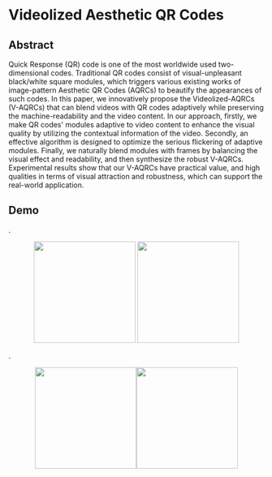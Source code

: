 # Videolized Aesthetic QR Codes
## Abstract
Quick Response (QR) code is one of the most worldwide used two-dimensional codes. Traditional QR codes consist of visual-unpleasant black/white square modules, which triggers various existing works of image-pattern Aesthetic QR Codes (AQRCs) to beautify the appearances of such codes. In this paper, we innovatively propose the Videolized-AQRCs (V-AQRCs) that can blend videos with QR codes adaptively while preserving the machine-readability and the video content. In our approach, firstly, we make QR codes' modules adaptive to video content to enhance the visual quality by utilizing the contextual information of the video. Secondly, an effective algorithm is designed to optimize the serious flickering of adaptive modules. Finally, we naturally blend modules with frames by balancing the visual effect and readability, and then synthesize the robust V-AQRCs. Experimental results show that our V-AQRCs have practical value, and high qualities in terms of visual attraction and robustness, which can support the real-world application.

## Demo
.<div align=center><img src="https://github.com/SwordHolderSH/Videolized-Aesthetic-QR-Codes/blob/master/demo/24_full.gif" height="200" />      <img src="https://github.com/SwordHolderSH/Videolized-Aesthetic-QR-Codes/blob/master/demo/12_full.gif" height="200" /></div>

.<div align=center>  <img src="https://github.com/SwordHolderSH/Videolized-Aesthetic-QR-Codes/blob/master/demo/22_full.gif" height="200" /><img src="https://github.com/SwordHolderSH/Videolized-Aesthetic-QR-Codes/blob/master/demo/7_full.gif" height="200" /> </div>




